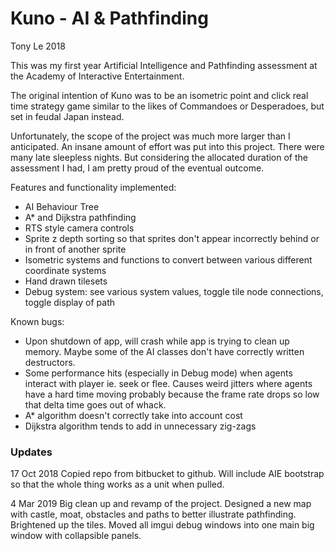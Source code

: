 # Kuno - AI & Pathfinding

Tony Le
2018

This was my first year Artificial Intelligence and Pathfinding assessment at the Academy of Interactive Entertainment.

The original intention of Kuno was to be an isometric point and click real time strategy game similar to the likes of Commandoes or Desperadoes, but set in feudal Japan instead.

Unfortunately, the scope of the project was much more larger than I anticipated. An insane amount of effort was put into this project. There were many late sleepless nights. But considering the allocated duration of the assessment I had, I am pretty proud of the eventual outcome.

Features and functionality implemented:
- AI Behaviour Tree
- A* and Dijkstra pathfinding
- RTS style camera controls
- Sprite z depth sorting so that sprites don't appear incorrectly behind or in front of another sprite
- Isometric systems and functions to convert between various different coordinate systems
- Hand drawn tilesets
- Debug system: see various system values, toggle tile node connections, toggle display of path

Known bugs:
- Upon shutdown of app, will crash while app is trying to clean up memory. Maybe some of the AI classes don't have correctly written destructors.
- Some performance hits (especially in Debug mode) when agents interact with player ie. seek or flee. Causes weird jitters where agents have a hard time moving probably because the frame rate drops so low that delta time goes out of whack.
- A* algorithm doesn't correctly take into account cost
- Dijkstra algorithm tends to add in unnecessary zig-zags

### Updates
17 Oct 2018
Copied repo from bitbucket to github.
Will include AIE bootstrap so that the whole thing works as a unit when pulled.

4 Mar 2019
Big clean up and revamp of the project. Designed a new map with castle, moat, obstacles and paths to better illustrate pathfinding. Brightened up the tiles. Moved all imgui debug windows into one main big window with collapsible panels.
